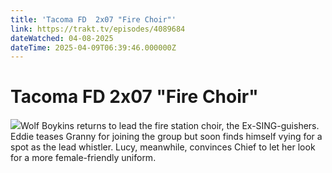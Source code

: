 ```yaml
---
title: 'Tacoma FD  2x07 "Fire Choir"' 
link: https://trakt.tv/episodes/4089684
dateWatched: 04-08-2025
dateTime: 2025-04-09T06:39:46.000000Z
---
```

# Tacoma FD  2x07 "Fire Choir"

![](https://walter-r2.trakt.tv/images/episodes/004/089/684/screenshots/thumb/ac64920f4c.jpg)Wolf Boykins returns to lead the fire station choir, the Ex-SING-guishers. Eddie teases Granny for joining the group but soon finds himself vying for a spot as the lead whistler. Lucy, meanwhile, convinces Chief to let her look for a more female-friendly uniform.